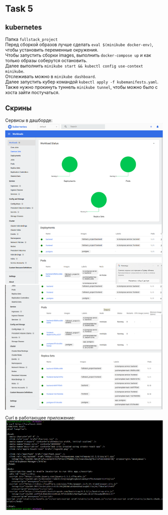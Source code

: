 # Task 5

## kubernetes
Папка `fullstack_project` \
Перед сборкой образов лучше сделать `eval $(minikube docker-env)`, чтобы установить переменные окружения. \
Чтобы запустить сборки images, выполнить `docker-compose up` и как только образы соберутся остановить. \
Далее выполнить `minikube start && kubectl config use-context minikube`. \
Отслеживать можно в `minikube dashboard`. \
Далее запустить кубер командой `kubectl apply -f kubemanifests.yaml`. \
Также нужно прокинуть туннель `minikube tunnel`, чтобы можно было с хоста зайти постучаться. 

## Скрины
Сервисы в дашборде: 
![minikube dashboard first](img/kube.png "minikube dashboard")
![minikube dashboard second](img/kube2.png "minikube dashboard")

Curl в работающее приложение:
![curl](img/curl.png "curl localhost")
